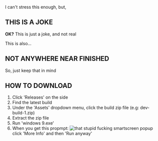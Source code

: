 I can't stress this enough, but,
## **THIS IS A JOKE**
**OK?** This is just a joke, and not real

This is also...
## **NOT ANYWHERE NEAR FINISHED**
So, just keep that in mind
## **HOW TO DOWNLOAD**

 1. Click 'Releases' on the side
 2. Find the latest build
 3. Under the 'Assets' dropdown menu, click the build zip file (e.g: dev-build-1.zip)
 4. Extract the zip file
 5. Run 'windows 9.exe'
 6. When you get this propmpt: ![that stupid fucking smartscreen popup](https://user-images.githubusercontent.com/62186470/132110506-f0756d70-ce64-4db2-9d70-96f97ff83b95.png) click 'More Info' and then 'Run anyway'
